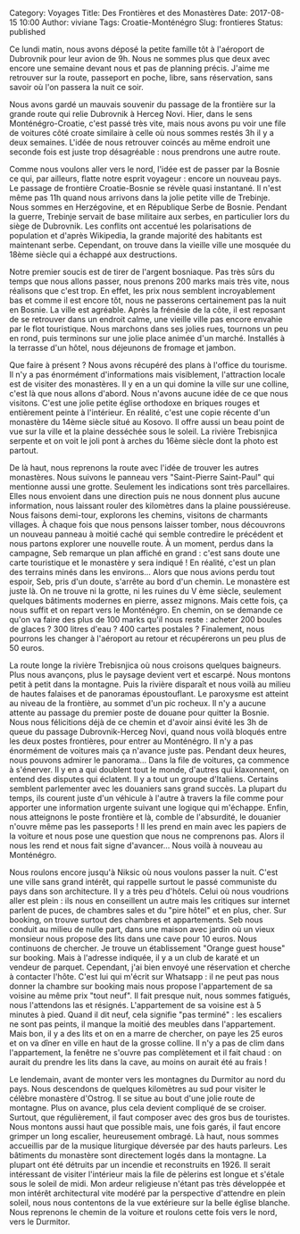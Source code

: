 Category: Voyages 
Title: Des Frontières et des Monastères
Date: 2017-08-15 10:00 
Author: viviane 
Tags: Croatie-Monténégro 
Slug: frontieres
Status: published

Ce lundi matin, nous avons déposé la petite famille tôt à l'aéroport de Dubrovnik pour leur avion de 9h. Nous ne sommes plus que deux avec encore une semaine devant nous et pas de planning précis. J'aime me retrouver sur la route, passeport en poche, libre, sans réservation, sans savoir où l'on passera la nuit ce soir.

Nous avons gardé un mauvais souvenir du passage de la frontière sur la grande route qui relie Dubrovnik à Herceg Novi. Hier, dans le sens Monténégro-Croatie, c'est passé très vite, mais nous avons pu voir une file de voitures côté croate similaire à celle où nous sommes restés 3h il y a deux semaines. L'idée de nous retrouver coincés au même endroit une seconde fois est juste trop désagréable : nous prendrons une autre route. 

Comme nous voulons aller vers le nord, l'idée est de passer par la Bosnie ce qui, par ailleurs, flatte notre esprit voyageur : encore un nouveau pays. Le passage de frontière Croatie-Bosnie se révèle quasi instantané. Il n'est même pas 11h quand nous arrivons dans la jolie petite ville de Trebinje. Nous sommes en Herzégovine, et en République Serbe de Bosnie. Pendant la guerre, Trebinje servait de base militaire aux serbes, en particulier lors du siège de Dubrovnik. Les conflits ont accentué les polarisations de population et d'après Wikipedia, la grande majorité des habitants est maintenant serbe. Cependant, on trouve dans la vieille ville une mosquée du 18ème siècle qui a échappé aux destructions. 

Notre premier soucis est de tirer de l'argent bosniaque. Pas très sûrs du temps que nous allons passer, nous prenons 200 marks mais très vite, nous réalisons que c'est trop. En effet, les prix nous semblent incroyablement bas et comme il est encore tôt, nous ne passerons certainement pas la nuit en Bosnie. La ville est agréable. Après la frénésie de la côte, il est reposant de se retrouver dans un endroit calme, une vieille ville pas encore envahie par le flot touristique. Nous marchons dans ses jolies rues, tournons un peu en rond, puis terminons sur une jolie place animée d'un marché. Installés à la terrasse d'un hôtel, nous déjeunons de fromage et jambon.

Que faire à présent ? Nous avons récupéré des plans  à l'office du tourisme. Il n'y a pas énormément d'informations mais visiblement, l'attraction locale est de visiter des monastères. Il y en a un qui domine la ville sur une colline, c'est là que nous allons d'abord. Nous n'avons aucune idée de ce que nous visitons. C'est une jolie petite église orthodoxe en briques rouges et entièrement peinte à l'intérieur. En réalité, c'est une copie récente d'un monastère du 14ème siècle situé au Kosovo. Il offre aussi un beau point de vue sur la ville et la plaine desséchée sous le soleil. La rivière Trebisnjica serpente et on voit le joli pont à arches du 16ème siècle dont la photo est partout. 

De là haut, nous reprenons la route avec l'idée de trouver les autres monastères. Nous suivons le panneau vers "Saint-Pierre Saint-Paul" qui mentionne aussi une grotte. Seulement les indications sont très parcellaires. Elles nous envoient dans une direction puis ne nous donnent plus aucune information, nous laissant rouler des kilomètres dans la plaine poussiéreuse. Nous faisons demi-tour, explorons les chemins, visitons de charmants villages. À chaque fois que nous pensons laisser tomber, nous découvrons un nouveau panneau à moitié caché qui semble contredire le précédent et nous partons explorer une nouvelle route. À un moment, perdus dans la campagne, Seb remarque un plan affiché en grand : c'est sans doute une carte touristique et le monastère y sera indiqué ! En réalité, c'est un plan des terrains minés dans les environs... Alors que nous avions perdu tout espoir, Seb, pris d'un doute, s'arrête au bord d'un chemin. Le monastère est juste là. On ne trouve ni la grotte, ni les ruines du V ème siècle, seulement quelques bâtiments modernes en pierre, assez mignons. Mais cette fois, ça nous suffit et on repart vers le Monténégro. En chemin, on se demande ce qu'on va faire des plus de 100 marks qu'il nous reste : acheter 200 boules de glaces ?  300 litres d'eau ? 400 cartes postales ? Finalement, nous pourrons les changer à l'aéroport au retour et récupérerons un peu plus de 50 euros.

La route longe la rivière Trebisnjica où nous croisons quelques baigneurs. Plus nous avançons, plus le paysage devient vert et escarpé. Nous montons petit à petit dans la montagne. Puis la rivière disparaît et nous voilà au milieu de hautes falaises et de panoramas époustouflant. Le paroxysme est atteint au niveau de la frontière, au sommet d'un pic rocheux. Il n'y a aucune attente au passage du premier poste de douane pour quitter la Bosnie. Nous nous félicitions déjà de ce chemin et d'avoir ainsi évité les 3h de queue du passage Dubrovnik-Herceg Novi, quand nous voilà bloqués entre les deux postes frontières, pour entrer au Monténégro. Il n'y a pas énormément de voitures mais ça n'avance juste pas. Pendant deux heures, nous pouvons admirer le panorama… Dans la file de voitures, ça commence à s'énerver. Il y en a qui doublent tout le monde, d'autres qui klaxonnent, on entend des disputes qui éclatent. Il y a tout un groupe d'Italiens. Certains semblent parlementer avec les douaniers sans grand succès. La plupart du temps, ils courent juste d'un véhicule à l'autre à travers la file comme pour apporter une information urgente suivant une logique qui m'échappe. Enfin, nous atteignons le poste frontière et là, comble de l'absurdité, le douanier n'ouvre même pas les passeports ! Il les prend en main avec les papiers de la voiture et nous pose une question que nous ne comprenons pas. Alors il nous les rend et nous fait signe d'avancer… Nous voilà à nouveau au Monténégro.

Nous roulons encore jusqu'à Niksic où nous voulons passer la nuit. C'est une ville sans grand intérêt, qui rappelle surtout le passé communiste du pays dans son architecture. Il y a très peu d'hôtels. Celui où nous voudrions aller est plein : ils nous en conseillent un autre mais les critiques sur internet parlent de puces, de chambres sales et du "pire hôtel" et en plus, cher. Sur booking, on trouve surtout des chambres et appartements. Seb nous conduit au milieu de nulle part, dans une maison avec jardin où un vieux monsieur nous propose des lits dans une cave pour 10 euros. Nous continuons de chercher. Je trouve un établissement "Orange guest house" sur booking. Mais à l'adresse indiquée, il y a un club de karaté et un vendeur de parquet. Cependant, j'ai bien envoyé une réservation et cherche à contacter l'hôte. C'est lui qui m'écrit sur Whatsapp : il ne peut pas nous donner la chambre sur booking mais nous propose l'appartement de sa voisine au même prix "tout neuf". Il fait presque nuit, nous sommes fatigués, nous l'attendons las et résignés. L'appartement de sa voisine est à 5 minutes à pied. Quand il dit neuf, cela signifie "pas terminé" : les escaliers ne sont pas peints, il manque la moitié des meubles dans l'appartement. Mais bon, il y a des lits et on en a marre de chercher, on paye les 25 euros et on va dîner en ville en haut de la grosse colline. Il n'y a pas de clim dans l'appartement, la fenêtre ne s'ouvre pas complètement et il fait chaud : on aurait du prendre les lits dans la cave, au moins on aurait été au frais ! 

Le lendemain, avant de monter vers les montagnes du Durmitor au nord du pays. Nous descendons de quelques kilomètres au sud pour visiter le célèbre monastère d'Ostrog. Il se situe au bout d'une jolie route de montagne. Plus on avance, plus cela devient compliqué de se croiser. Surtout, que régulièrement, il faut composer avec des gros bus de touristes. Nous montons aussi haut que possible mais, une fois garés, il faut encore grimper un long escalier, heureusement ombragé. Là haut, nous sommes accueillis par de la musique liturgique déversée par des hauts parleurs. Les bâtiments du monastère sont directement logés dans la montagne. La plupart ont été détruits par un incendie et reconstruits en 1926. Il serait intéressant de visiter l'intérieur mais la file de pèlerins est longue et s'étale sous le soleil de midi. Mon ardeur religieuse n'étant pas très développée et mon intérêt architectural vite modéré par la perspective d'attendre en plein soleil, nous nous contentons de la vue extérieure sur la belle église blanche. Nous reprenons le chemin de la voiture et roulons cette fois vers le nord, vers le Durmitor.
